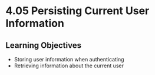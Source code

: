 # 4.05 Persisting Current User Information

## Learning Objectives
- Storing user information when authenticating
- Retrieving information about the current user
